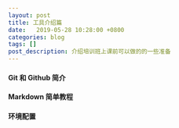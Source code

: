 ```yaml
---
layout: post
title: 工具介绍篇
date:   2019-05-28 10:28:00 +0800
categories: blog
tags: []
post_description: 介绍培训班上课前可以做的的一些准备
---
```



#### Git 和 Github 简介

#### Markdown 简单教程

#### 环境配置